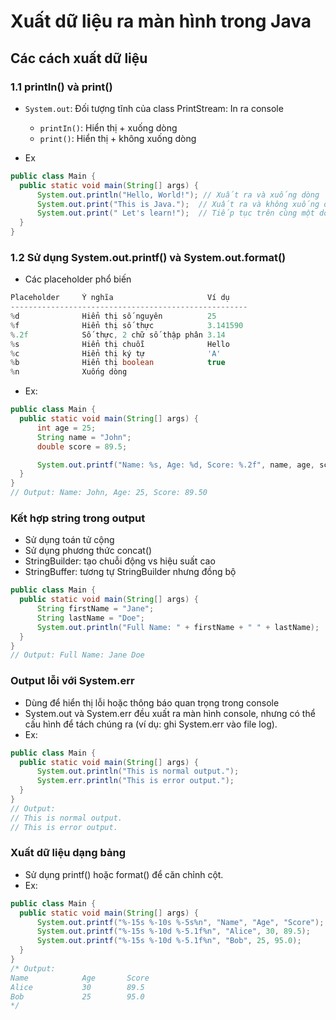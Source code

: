 # Xuất dữ liệu ra màn hình trong Java
## Các cách xuất dữ liệu
### 1.1 printIn() và  print()
- `System.out`: Đối tượng tĩnh của class PrintStream: In ra console
    - `printIn()`: Hiển thị + xuống dòng
    - `print()`: Hiển thị + không xuống dòng

- Ex
```java
public class Main {
  public static void main(String[] args) {
      System.out.println("Hello, World!"); // Xuất ra và xuống dòng
      System.out.print("This is Java.");  // Xuất ra và không xuống dòng
      System.out.print(" Let's learn!");  // Tiếp tục trên cùng một dòng
  }
}
```

### 1.2 Sử dụng System.out.printf() và System.out.format()
- Các placeholder phổ biến
```java
Placeholder     Ý nghĩa                     Ví dụ               
-----------------------------------------------------
%d              Hiển thị số nguyên          25                  
%f              Hiển thị số thực            3.141590            
%.2f            Số thực, 2 chữ số thập phân 3.14               
%s              Hiển thị chuỗi              Hello               
%c              Hiển thị ký tự              'A'                 
%b              Hiển thị boolean            true                
%n              Xuống dòng                                   
```

- Ex:
```java
public class Main {
  public static void main(String[] args) {
      int age = 25;
      String name = "John";
      double score = 89.5;

      System.out.printf("Name: %s, Age: %d, Score: %.2f", name, age, score);
  }
}
// Output: Name: John, Age: 25, Score: 89.50
```
### Kết hợp string trong output
- Sử dụng toán tử cộng
- Sử dụng phương thức concat()
- StringBuilder: tạo chuỗi động vs hiệu suất cao
- StringBuffer: tương tự StringBuilder nhưng đồng bộ

```java
public class Main {
  public static void main(String[] args) {
      String firstName = "Jane";
      String lastName = "Doe";
      System.out.println("Full Name: " + firstName + " " + lastName);
  }
}
// Output: Full Name: Jane Doe
```


### Output lỗi với System.err
- Dùng để hiển thị lỗi hoặc thông báo quan trọng trong console
- System.out và System.err đều xuất ra màn hình console, nhưng có thể cấu hình để tách chúng ra (ví dụ: ghi System.err vào file log).
- Ex:
```java
public class Main {
  public static void main(String[] args) {
      System.out.println("This is normal output.");
      System.err.println("This is error output.");
  }
}
// Output: 
// This is normal output.
// This is error output.
```

### Xuất dữ liệu dạng bảng
- Sử dụng printf() hoặc format() để căn chỉnh cột.
- Ex:
```java
public class Main {
  public static void main(String[] args) {
      System.out.printf("%-15s %-10s %-5s%n", "Name", "Age", "Score");
      System.out.printf("%-15s %-10d %-5.1f%n", "Alice", 30, 89.5);
      System.out.printf("%-15s %-10d %-5.1f%n", "Bob", 25, 95.0);
  }
}
/* Output:
Name            Age       Score
Alice           30        89.5
Bob             25        95.0
*/
```

